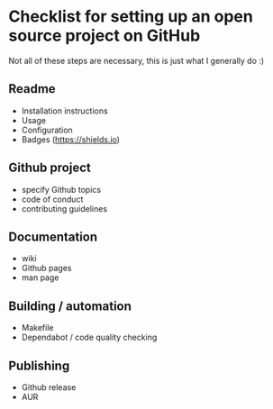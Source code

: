 
# Checklist for setting up an open source project on GitHub

Not all of these steps are necessary, this is just what I generally do :)

## Readme

 - Installation instructions
 - Usage
 - Configuration
 - Badges (https://shields.io)

## Github project

 - specify Github topics
 - code of conduct
 - contributing guidelines

## Documentation

 - wiki
 - Github pages
 - man page

## Building / automation

 - Makefile
 - Dependabot / code quality checking

## Publishing

 - Github release
 - AUR
